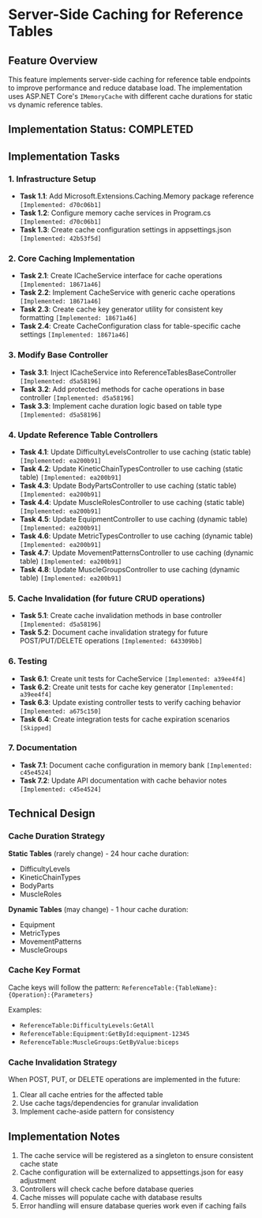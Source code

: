 # Server-Side Caching for Reference Tables

## Feature Overview

This feature implements server-side caching for reference table endpoints to improve performance and reduce database load. The implementation uses ASP.NET Core's `IMemoryCache` with different cache durations for static vs dynamic reference tables.

## Implementation Status: COMPLETED

## Implementation Tasks

### 1. Infrastructure Setup
- **Task 1.1**: Add Microsoft.Extensions.Caching.Memory package reference `[Implemented: d70c06b1]`
- **Task 1.2**: Configure memory cache services in Program.cs `[Implemented: d70c06b1]`
- **Task 1.3**: Create cache configuration settings in appsettings.json `[Implemented: 42b53f5d]`

### 2. Core Caching Implementation
- **Task 2.1**: Create ICacheService interface for cache operations `[Implemented: 18671a46]`
- **Task 2.2**: Implement CacheService with generic cache operations `[Implemented: 18671a46]`
- **Task 2.3**: Create cache key generator utility for consistent key formatting `[Implemented: 18671a46]`
- **Task 2.4**: Create CacheConfiguration class for table-specific cache settings `[Implemented: 18671a46]`

### 3. Modify Base Controller
- **Task 3.1**: Inject ICacheService into ReferenceTablesBaseController `[Implemented: d5a58196]`
- **Task 3.2**: Add protected methods for cache operations in base controller `[Implemented: d5a58196]`
- **Task 3.3**: Implement cache duration logic based on table type `[Implemented: d5a58196]`

### 4. Update Reference Table Controllers
- **Task 4.1**: Update DifficultyLevelsController to use caching (static table) `[Implemented: ea200b91]`
- **Task 4.2**: Update KineticChainTypesController to use caching (static table) `[Implemented: ea200b91]`
- **Task 4.3**: Update BodyPartsController to use caching (static table) `[Implemented: ea200b91]`
- **Task 4.4**: Update MuscleRolesController to use caching (static table) `[Implemented: ea200b91]`
- **Task 4.5**: Update EquipmentController to use caching (dynamic table) `[Implemented: ea200b91]`
- **Task 4.6**: Update MetricTypesController to use caching (dynamic table) `[Implemented: ea200b91]`
- **Task 4.7**: Update MovementPatternsController to use caching (dynamic table) `[Implemented: ea200b91]`
- **Task 4.8**: Update MuscleGroupsController to use caching (dynamic table) `[Implemented: ea200b91]`

### 5. Cache Invalidation (for future CRUD operations)
- **Task 5.1**: Create cache invalidation methods in base controller `[Implemented: d5a58196]`
- **Task 5.2**: Document cache invalidation strategy for future POST/PUT/DELETE operations `[Implemented: 643309bb]`

### 6. Testing
- **Task 6.1**: Create unit tests for CacheService `[Implemented: a39ee4f4]`
- **Task 6.2**: Create unit tests for cache key generator `[Implemented: a39ee4f4]`
- **Task 6.3**: Update existing controller tests to verify caching behavior `[Implemented: a675c150]`
- **Task 6.4**: Create integration tests for cache expiration scenarios `[Skipped]`

### 7. Documentation
- **Task 7.1**: Document cache configuration in memory bank `[Implemented: c45e4524]`
- **Task 7.2**: Update API documentation with cache behavior notes `[Implemented: c45e4524]`

## Technical Design

### Cache Duration Strategy

**Static Tables** (rarely change) - 24 hour cache duration:
- DifficultyLevels
- KineticChainTypes
- BodyParts
- MuscleRoles

**Dynamic Tables** (may change) - 1 hour cache duration:
- Equipment
- MetricTypes
- MovementPatterns
- MuscleGroups

### Cache Key Format
Cache keys will follow the pattern: `ReferenceTable:{TableName}:{Operation}:{Parameters}`

Examples:
- `ReferenceTable:DifficultyLevels:GetAll`
- `ReferenceTable:Equipment:GetById:equipment-12345`
- `ReferenceTable:MuscleGroups:GetByValue:biceps`

### Cache Invalidation Strategy
When POST, PUT, or DELETE operations are implemented in the future:
1. Clear all cache entries for the affected table
2. Use cache tags/dependencies for granular invalidation
3. Implement cache-aside pattern for consistency

## Implementation Notes

1. The cache service will be registered as a singleton to ensure consistent cache state
2. Cache configuration will be externalized to appsettings.json for easy adjustment
3. Controllers will check cache before database queries
4. Cache misses will populate cache with database results
5. Error handling will ensure database queries work even if caching fails